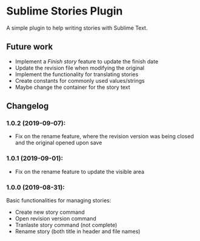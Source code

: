 # Sublime Stories Plugin

A simple plugin to help writing stories with Sublime Text.

## Future work

* Implement a *Finish story* feature to update the finish date
* Update the revision file when modifying the original
* Implement the functionality for translating stories
* Create constants for commonly used values/strings
* Maybe change the container for the story text

## Changelog

### 1.0.2 (2019-09-07):

* Fix on the rename feature, where the revision version was being closed and the original opened upon save

### 1.0.1 (2019-09-01):

* Fix on the rename feature to update the visible area

### 1.0.0 (2019-08-31):

Basic functionalities for managing stories:

* Create new story command
* Open revision version command
* Tranlaste story command (not complete)
* Rename story (both title in header and file names)

